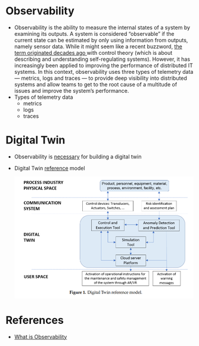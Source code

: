 # Observability
- Observability is the ability to measure the internal states of a system by examining its outputs. A system is considered “observable” if the current state can be estimated by only using information from outputs, namely sensor data. While it might seem like a recent buzzword, [the term originated decades ago ](https://www.encyclopedia.com/history/encyclopedias-almanacs-transcripts-and-maps/kalman-rudolf-emil) with control theory (which is about describing and understanding self-regulating systems). However, it has increasingly been applied to improving the performance of distributed IT systems. In this context, observability uses three types of telemetry data — metrics, logs and traces — to provide deep visibility into distributed systems and allow teams to get to the root cause of a multitude of issues and improve the system’s performance.
- Types of telemetry data
  - metrics
  - logs
  - traces

# Digital Twin
- Observability is [necessary](https://www.nist.gov/system/files/documents/2019/04/05/08c_assesssment_of_digital_twin_manufcturing_frameworks_-_hardwick.pdf) for building a digital twin
- Digital Twin [reference](https://www.mdpi.com/2071-1050/12/3/1088/pdf) model

  ![Reference model](images/DigitalTwin-Reference-Model.png)

# References

- [What is Observability](https://www.splunk.com/en_us/data-insider/what-is-observability.html)
